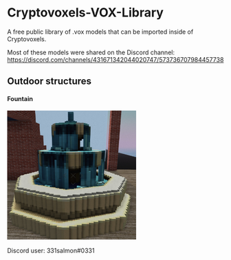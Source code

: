 # Cryptovoxels-VOX-Library
A free public library of .vox models that can be imported inside of Cryptovoxels.

Most of these models were shared on the Discord channel: https://discord.com/channels/431671342044020747/573736707984457738












## Outdoor structures

#### Fountain

<img src="screenshots/fountain.jpg" width="300px" height="300px">

Discord user: 331salmon#0331



